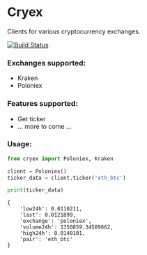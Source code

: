# Cryex

Clients for various cryptocurrency exchanges.

[![Build Status](https://travis-ci.org/walkr/cryex.svg?branch=master)](https://travis-ci.org/walkr/cryex)

### Exchanges supported:

* Kraken
* Poloniex


### Features supported:

* Get ticker
* ... more to come ...


### Usage:
```python
from cryex import Poloniex, Kraken

client = Poloniex()
ticker_data = client.ticker('eth_btc')

print(ticker_data)
```

```
{
    'low24h': 0.0110211,
    'last': 0.0121899,
    'exchange': 'poloniex',
    'volume24h': 1350859.34589662,
    'high24h': 0.0140101,
    'pair': 'eth_btc'
}
```